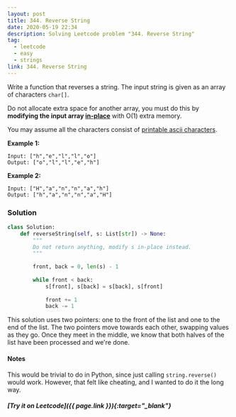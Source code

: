 ```yaml
---
layout: post
title: 344. Reverse String
date: 2020-05-19 22:34
description: Solving Leetcode problem "344. Reverse String"
tag:
  - leetcode
  - easy
  - strings
link: 344. Reverse String
---
```


Write a function that reverses a string. The input string is given as an array of characters `char[]`.

Do not allocate extra space for another array, you must do this by **modifying the input array [in-place](https://en.wikipedia.org/wiki/In-place_algorithm)** with O(1) extra memory.

You may assume all the characters consist of [printable ascii characters](https://en.wikipedia.org/wiki/ASCII#Printable_characters).

 

**Example 1:**

```
Input: ["h","e","l","l","o"]
Output: ["o","l","l","e","h"]
```

**Example 2:**

```
Input: ["H","a","n","n","a","h"]
Output: ["h","a","n","n","a","H"]
```



### Solution

```python
class Solution:
    def reverseString(self, s: List[str]) -> None:
        """
        Do not return anything, modify s in-place instead.
        """
        
        front, back = 0, len(s) - 1
        
        while front < back:
            s[front], s[back] = s[back], s[front]
            
            front += 1
            back -= 1
```

This solution uses two pointers: one to the front of the list and one to the end of the list. The two pointers move towards each other, swapping values as they go. Once they meet in the middle, we know that both halves of the list have been processed and we're done.



#### Notes

This would be trivial to do in Python, since just calling `string.reverse()` would work. However, that felt like cheating, and I wanted to do it the long way.



##### [Try it on Leetcode]({{ page.link }}){:target="_blank"}